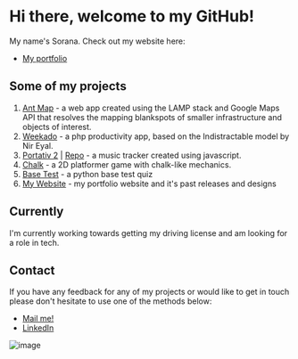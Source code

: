 # Hi there, welcome to my GitHub!

My name's Sorana. Check out my website here:
* [My portfolio](https://soranaioanamarin.com/)

## Some of my projects

1. [Ant Map]() - a web app created using the LAMP stack and Google Maps API that resolves the mapping blankspots of smaller infrastructure and objects of interest.
2. [Weekado](https://github.com/codingSIM/weekado) - a php productivity app, based on the Indistractable model by Nir Eyal.
3. [Portativ 2](https://simprojects.cf/p/portativ2/) | [Repo](https://github.com/codingSIM/Portativ2) - a music tracker created using javascript.
4. [Chalk](https://simprojects.cf/p/chalk/) - a 2D platformer game with chalk-like mechanics.
5. [Base Test](https://github.com/codingSIM/BasesTestPy) - a python base test quiz
6. [My Website](https://github.com/codingSIM/Portfolio) - my portfolio website and it's past releases and designs

## Currently
I'm currently working towards getting my driving license and am looking for a role in tech.

## Contact
If you have any feedback for any of my projects or would like to get in touch please don't hesitate to use one of the methods below:
* [Mail me!](mailto:simcoding@gmail.com)
* [LinkedIn](https://www.linkedin.com/in/simcoding/)

![image](https://user-images.githubusercontent.com/57096435/156322970-c204a2dd-4d9b-40df-b91c-f5eaf7c6ba9c.png)

<!--
**codingSIM/codingSIM** is a ✨ _special_ ✨ repository because its `README.md` (this file) appears on your GitHub profile.

Here are some ideas to get you started:

- 🔭 I’m currently working on ...
- 🌱 I’m currently learning ...
- 👯 I’m looking to collaborate on ...
- 🤔 I’m looking for help with ...
- 💬 Ask me about ...
- 📫 How to reach me: ...
- 😄 Pronouns: ...
- ⚡ Fun fact: ...
-->

